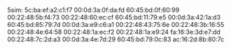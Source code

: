 
5sim:
5c:ba:ef:a2:c1:f7
00:0d:3a:0f:da:fd
60:45:bd:0f:60:99
00:22:48:5b:f4:73
00:22:48:60:ec:cf
60:45:bd:11:79:e5
00:0d:3a:42:1a:d3
60:45:bd:85:79:7d 
00:0d:3a:e9:c6:a1
00:22:48:43:75:6e
00:22:48:3b:16:55
00:22:48:4e:64:58
00:22:48:1a:ec:f2
00:22:48:1a:e9:24
fa:16:3e:3d:e7:dd
00:22:48:7c:2d:a3
00:0d:3a:4e:7d:29
60:45:bd:79:0c:83
ac:16:2d:8b:80:7c


